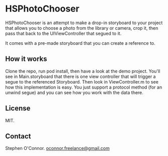 # HSPhotoChooser

HSPhotoChooser is an attempt to make a drop-in storyboard to your project that allows you to choose a photo from the library or camera, crop it, then pass that back to the UIViewController that segued to it.

It comes with a pre-made storyboard that you can create a reference to.

## How it works

Clone the repo, run pod install, then have a look at the demo project.  You'll see in Main.storyboard that there is one view controller that will trigger a segue to the referenced Storyboard.  Then look in ViewController.m to see how this implementation is easy.  You just support a protocol method (for an unwind segue) and you can see how you work with the data there.

## License

MIT.

## Contact

Stephen O'Connor.  oconnor.freelance@gmail.com

